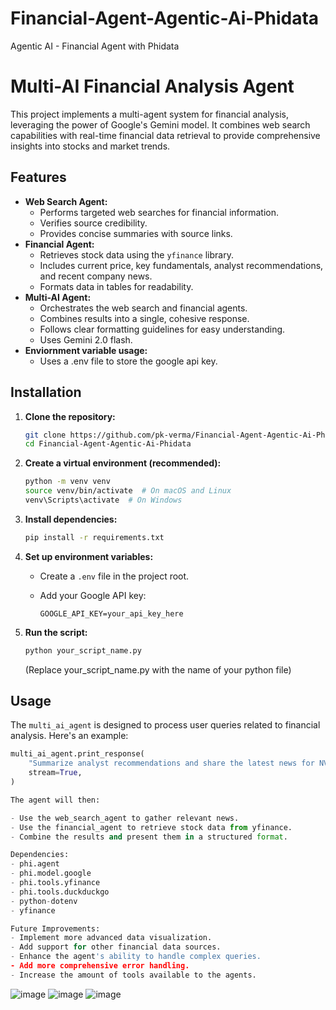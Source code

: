 # Financial-Agent-Agentic-Ai-Phidata
Agentic AI - Financial Agent with Phidata

# Multi-AI Financial Analysis Agent

This project implements a multi-agent system for financial analysis, leveraging the power of Google's Gemini model. It combines web search capabilities with real-time financial data retrieval to provide comprehensive insights into stocks and market trends.

## Features

* **Web Search Agent:**
    * Performs targeted web searches for financial information.
    * Verifies source credibility.
    * Provides concise summaries with source links.
* **Financial Agent:**
    * Retrieves stock data using the `yfinance` library.
    * Includes current price, key fundamentals, analyst recommendations, and recent company news.
    * Formats data in tables for readability.
* **Multi-AI Agent:**
    * Orchestrates the web search and financial agents.
    * Combines results into a single, cohesive response.
    * Follows clear formatting guidelines for easy understanding.
    * Uses Gemini 2.0 flash.
* **Enviornment variable usage:**
    * Uses a .env file to store the google api key.

## Installation

1.  **Clone the repository:**

    ```bash
    git clone https://github.com/pk-verma/Financial-Agent-Agentic-Ai-Phidata.git
    cd Financial-Agent-Agentic-Ai-Phidata
    ```

2.  **Create a virtual environment (recommended):**

    ```bash
    python -m venv venv
    source venv/bin/activate  # On macOS and Linux
    venv\Scripts\activate  # On Windows
    ```

3.  **Install dependencies:**

    ```bash
    pip install -r requirements.txt
    ```

4.  **Set up environment variables:**

    * Create a `.env` file in the project root.
    * Add your Google API key:

        ```
        GOOGLE_API_KEY=your_api_key_here
        ```

5.  **Run the script:**

    ```bash
    python your_script_name.py
    ```
    (Replace your\_script\_name.py with the name of your python file)

## Usage

The `multi_ai_agent` is designed to process user queries related to financial analysis. Here's an example:

```python
multi_ai_agent.print_response(
    "Summarize analyst recommendations and share the latest news for NVIDIA Corporation (NVDA).",
    stream=True,
)

The agent will then:

- Use the web_search_agent to gather relevant news.
- Use the financial_agent to retrieve stock data from yfinance.
- Combine the results and present them in a structured format.

Dependencies:
- phi.agent
- phi.model.google
- phi.tools.yfinance
- phi.tools.duckduckgo
- python-dotenv
- yfinance

Future Improvements:
- Implement more advanced data visualization.
- Add support for other financial data sources.
- Enhance the agent's ability to handle complex queries.
- Add more comprehensive error handling.
- Increase the amount of tools available to the agents.
```


![image](https://github.com/user-attachments/assets/3294ad25-a7b4-478e-b3ab-784a80f0d282)
![image](https://github.com/user-attachments/assets/60ade67d-bab4-469d-b30a-1bdc1baea798)
![image](https://github.com/user-attachments/assets/b55edd1e-db02-45fb-bc76-f77d57e3af79)

